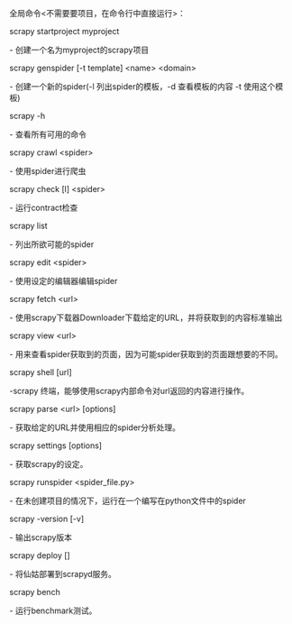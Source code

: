 全局命令\<不需要要项目，在命令行中直接运行\>：

scrapy startproject myproject

\- 创建一个名为myproject的scrapy项目

scrapy genspider [-t template] \<name\> \<domain\>

\- 创建一个新的spider(-l 列出spider的模板，-d 查看模板的内容 -t 使用这个模板)

scrapy -h

\- 查看所有可用的命令

scrapy crawl \<spider\>

\- 使用spider进行爬虫

scrapy check [l] \<spider\>

\- 运行contract检查

scrapy list

\- 列出所欲可能的spider

scrapy edit \<spider\>

\- 使用设定的编辑器编辑spider

scrapy fetch \<url\>

\- 使用scrapy下载器Downloader下载给定的URL，并将获取到的内容标准输出

scrapy view \<url\>

\- 用来查看spider获取到的页面，因为可能spider获取到的页面跟想要的不同。

scrapy shell [url]

\-scrapy 终端，能够使用scrapy内部命令对url返回的内容进行操作。

scrapy parse \<url\> [options]

\- 获取给定的URL并使用相应的spider分析处理。

scrapy settings [options]

\- 获取scrapy的设定。

scrapy runspider \<spider_file.py\>

\- 在未创建项目的情况下，运行在一个编写在python文件中的spider

scrapy -version [-v]

\- 输出scrapy版本

scrapy deploy []

\- 将仙姑部署到scrapyd服务。

scrapy bench

\- 运行benchmark测试。

